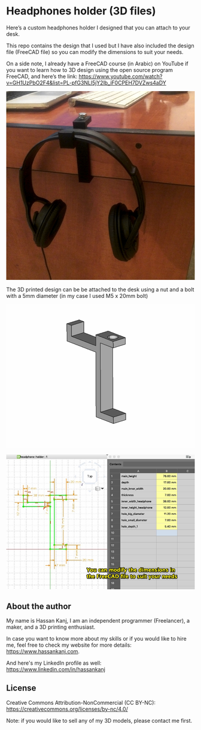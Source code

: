 # Headphones holder (3D files)

Here’s a custom headphones holder I designed that you can attach to your desk.

This repo contains the design that I used but I have also included the design file (FreeCAD file) so you can modify the dimensions to suit your needs.

On a side note, I already have a FreeCAD course (in Arabic) on YouTube if you want to learn how to 3D design using the open source program FreeCAD, and here’s the link: https://www.youtube.com/watch?v=GH1UzPbO2F4&list=PL-pfG3NLl5jY2lb_iF0CPEH7DVZws4aDY

![image](https://github.com/HassanKanj/headphone-holder/blob/main/documentation/images/1.jpg)

The 3D printed design can be be attached to the desk using a nut and a bolt with a 5mm diameter (in my case I used M5 x 20mm bolt)

![image](https://github.com/HassanKanj/headphone-holder/blob/main/documentation/images/2.jpg)

![image](https://github.com/HassanKanj/headphone-holder/blob/main/documentation/images/3.jpg)

## About the author

My name is Hassan Kanj, I am an independent programmer (Freelancer), a maker, and a 3D printing enthusiast.

In case you want to know more about my skills or if you would like to hire me, feel free to check my website for more details: https://www.hassankanj.com.

And here's my LinkedIn profile as well: https://www.linkedin.com/in/hassankanj

## License

Creative Commons Attribution-NonCommercial (CC BY-NC): https://creativecommons.org/licenses/by-nc/4.0/

Note: if you would like to sell any of my 3D models, please contact me first.
